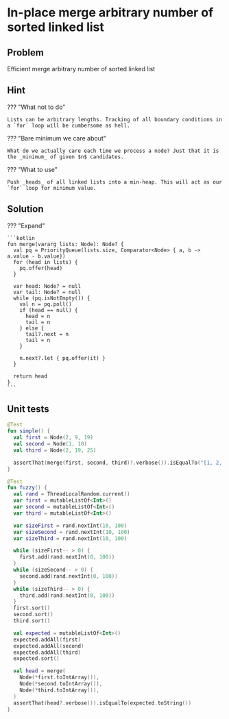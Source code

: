 # In-place merge arbitrary number of sorted linked list

<style>
.md-logo img {
  content: url('/data-structures/linked-list/polyline-light.svg');
}

:root [data-md-color-scheme=slate] .md-logo img  {
  content: url('/data-structures/linked-list/polyline-night.svg');
}
</style>

## Problem

Efficient merge arbitrary number of sorted linked list

## Hint

??? "What not to do"

    Lists can be arbitrary lengths. Tracking of all boundary conditions in a `for` loop will be cumbersome as hell.

??? "Bare minimum we care about"

    What do we actually care each time we process a node? Just that it is the _minimum_ of given $n$ candidates.

??? "What to use"

    Push _heads_ of all linked lists into a min-heap. This will act as our `for` loop for minimum value.

## Solution

??? "Expand"

    ```kotlin
    fun merge(vararg lists: Node): Node? {
      val pq = PriorityQueue(lists.size, Comparator<Node> { a, b -> a.value - b.value})
      for (head in lists) {
        pq.offer(head)
      }

      var head: Node? = null
      var tail: Node? = null
      while (pq.isNotEmpty()) {
        val n = pq.poll()
        if (head == null) {
          head = n
          tail = n
        } else {
          tail?.next = n
          tail = n
        }

        n.next?.let { pq.offer(it) }
      }

      return head
    }
    ```

## Unit tests

```kotlin linenums="1"
@Test
fun simple() {
  val first = Node(2, 9, 19)
  val second = Node(1, 10)
  val third = Node(2, 19, 25)

  assertThat(merge(first, second, third)?.verbose()).isEqualTo("[1, 2, 2, 9, 10, 19, 19, 25]")
}

@Test
fun fuzzy() {
  val rand = ThreadLocalRandom.current()
  var first = mutableListOf<Int>()
  var second = mutableListOf<Int>()
  var third = mutableListOf<Int>()

  var sizeFirst = rand.nextInt(10, 100)
  var sizeSecond = rand.nextInt(10, 100)
  var sizeThird = rand.nextInt(10, 100)

  while (sizeFirst-- > 0) {
    first.add(rand.nextInt(0, 100))
  }
  while (sizeSecond-- > 0) {
    second.add(rand.nextInt(0, 100))
  }
  while (sizeThird-- > 0) {
    third.add(rand.nextInt(0, 100))
  }
  first.sort()
  second.sort()
  third.sort()

  val expected = mutableListOf<Int>()
  expected.addAll(first)
  expected.addAll(second)
  expected.addAll(third)
  expected.sort()

  val head = merge(
    Node(*first.toIntArray()),
    Node(*second.toIntArray()),
    Node(*third.toIntArray()),
  )
  assertThat(head?.verbose()).isEqualTo(expected.toString())
}
```

